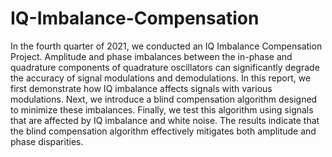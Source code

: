 # IQ-Imbalance-Compensation
In the fourth quarter of 2021, we conducted an IQ Imbalance Compensation Project. Amplitude and phase imbalances between the in-phase and quadrature components of quadrature oscillators can significantly degrade the accuracy of signal modulations and demodulations. In this report, we first demonstrate how IQ imbalance affects signals with various modulations. Next, we introduce a blind compensation algorithm designed to minimize these imbalances. Finally, we test this algorithm using signals that are affected by IQ imbalance and white noise. The results indicate that the blind compensation algorithm effectively mitigates both amplitude and phase disparities.
